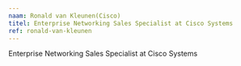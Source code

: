 ```yaml
---
naam: Ronald van Kleunen(Cisco)
titel: Enterprise Networking Sales Specialist at Cisco Systems
ref: ronald-van-kleunen
---
```

Enterprise Networking Sales Specialist at Cisco Systems